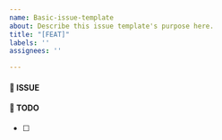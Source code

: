 ```yaml
---
name: Basic-issue-template
about: Describe this issue template's purpose here.
title: "[FEAT]"
labels: ''
assignees: ''

---
```


#### 📌 ISSUE


#### 📌 TODO
- [ ]
